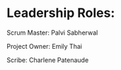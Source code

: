 # Leadership Roles:

Scrum Master: Palvi Sabherwal

Project Owner: Emily Thai 

Scribe: Charlene Patenaude
